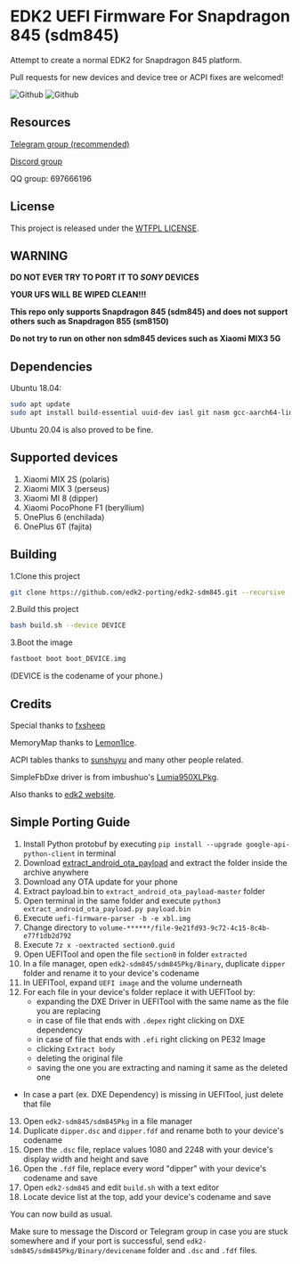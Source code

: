 # EDK2 UEFI Firmware For Snapdragon 845 (sdm845)

Attempt to create a normal EDK2 for Snapdragon 845 platform.

Pull requests for new devices and device tree or ACPI fixes are welcomed!

![Github](https://img.shields.io/github/downloads/edk2-porting/edk2-sdm845/total)
![Github](https://img.shields.io/github/v/release/edk2-porting/edk2-sdm845?include_prereleases)

## Resources

[Telegram group (recommended)](https://t.me/joinchat/MNjTmBqHIokjweeN0SpoyA)

[Discord group](https://discord.gg/XXBWfag)

QQ group: 697666196

## License
This project is released under the [WTFPL LICENSE](http://www.wtfpl.net/ "WTFPL LICENSE").

## WARNING

**DO NOT EVER TRY TO PORT IT TO *SONY* DEVICES**

**YOUR UFS WILL BE WIPED CLEAN!!!**


**This repo only supports Snapdragon 845 (sdm845) and does not support others such as Snapdragon 855 (sm8150)**

**Do not try to run on other non sdm845 devices such as Xiaomi MIX3 5G**

## Dependencies

Ubuntu 18.04:

```bash
sudo apt update
sudo apt install build-essential uuid-dev iasl git nasm gcc-aarch64-linux-gnu abootimg python3-distutils python3-pil python3-git
```
Ubuntu 20.04 is also proved to be fine.

## Supported devices

1. Xiaomi MIX 2S       (polaris)
2. Xiaomi MIX 3        (perseus)
3. Xiaomi MI 8         (dipper)
4. Xiaomi PocoPhone F1 (beryllium)
5. OnePlus 6           (enchilada)
6. OnePlus 6T          (fajita)

## Building

1.Clone this project

```bash
git clone https://github.com/edk2-porting/edk2-sdm845.git --recursive --depth=1
```

2.Build this project

```bash
bash build.sh --device DEVICE
```

3.Boot the image

```bash
fastboot boot boot_DEVICE.img
```

(DEVICE is the codename of your phone.)

## Credits

Special thanks to [fxsheep](https://github.com/fxsheep)

MemoryMap thanks to [Lemon1Ice](https://github.com/Lemon1Ice).

ACPI tables thanks to [sunshuyu](https://github.com/sunshuyu) and many other people related.

SimpleFbDxe driver is from imbushuo's [Lumia950XLPkg](https://github.com/WOA-Project/Lumia950XLPkg).

Also thanks to [edk2 website](https://github.com/tianocore/tianocore.github.io/wiki/Using-EDK-II-with-Native-GCC#Install_required_software_from_apt).

## Simple Porting Guide
 
 1. Install Python protobuf by executing `pip install --upgrade google-api-python-client` in terminal
 2. Download [extract_android_ota_payload](https://github.com/cyxx/extract_android_ota_payload/archive/master.zip) and extract the folder inside the archive anywhere
 3. Download any OTA update for your phone
 4. Extract payload.bin to `extract_android_ota_payload-master` folder
 5. Open terminal in the same folder and execute `python3 extract_android_ota_payload.py payload.bin`
 6. Execute `uefi-firmware-parser -b -e xbl.img`
 7. Change directory to `volume-******/file-9e21fd93-9c72-4c15-8c4b-e77f1db2d792`
 8. Execute `7z x -oextracted section0.guid`
 9. Open UEFITool and open the file `section0` in folder `extracted`
 10. In a file manager, open `edk2-sdm845/sdm845Pkg/Binary`, duplicate `dipper` folder and rename it to your device's codename
 11. In UEFITool, expand `UEFI image` and the volume underneath
 12. For each file in your device's folder replace it with UEFITool by:
	 - expanding the DXE Driver in UEFITool with the same name as the file you are replacing
	 - in case of file that ends with `.depex` right clicking on DXE dependency
	 - in case of file that ends with `.efi` right clicking on PE32 Image
	 - clicking `Extract body`
	 - deleting the original file
	 - saving the one you are extracting and naming it same as the deleted one
- In case a part (ex. DXE Dependency) is missing in UEFITool, just delete that file
 13. Open `edk2-sdm845/sdm845Pkg` in a file manager
 14. Duplicate `dipper.dsc` and `dipper.fdf` and rename both to your device's codename
 15. Open the `.dsc` file, replace values 1080 and 2248 with your device's display width and height and save
 16. Open the `.fdf` file, replace every word "dipper" with your device's codename and save
 17. Open `edk2-sdm845` and edit `build.sh` with a text editor
 18. Locate device list at the top, add your device's codename and save

 You can now build as usual.
 
 Make sure to message the Discord or Telegram group in case you are stuck somewhere and if your port is successful, send `edk2-sdm845/sdm845Pkg/Binary/devicename` folder and `.dsc` and `.fdf` files.
